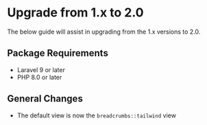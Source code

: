 # Upgrade from 1.x to 2.0

The below guide will assist in upgrading from the 1.x versions to 2.0.

## Package Requirements

- Laravel 9 or later
- PHP 8.0 or later

## General Changes

- The default view is now the `breadcrumbs::tailwind` view
